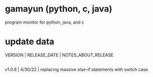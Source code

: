 gamayun (python, c, java) </br>
=====================================
program monitor for python, java, and c 

# update data
VERSION | RELEASE_DATE | NOTES_ABOUT_RELEASE <br><br>

v1.0.6  | 4/30/22 | replacing massive else-if statements with switch case
